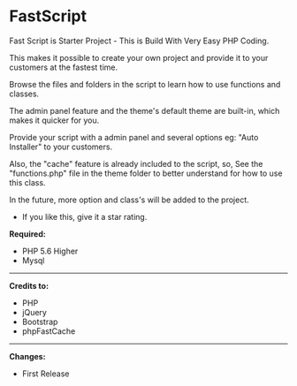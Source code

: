 # FastScript
Fast Script is Starter Project - This is Build With Very Easy PHP Coding.

This makes it possible to create your own project and provide it to your customers at the fastest time.

Browse the files and folders in the script to learn how to use functions and classes.

The admin panel feature and the theme's default theme are built-in, which makes it quicker for you.

Provide your script with a admin panel and several options eg: "Auto Installer" to your customers.

Also, the "cache" feature is already included to the script, so, See the "functions.php" file in the theme folder to better understand for how to use this class.

In the future, more option and class's will be added to the project.


* If you like this, give it a star rating.

<b>Required:</b>
<ul>
  <li>PHP 5.6 Higher</li>
  <li>Mysql</li>
</ul>

<hr/>

<b>Credits to:</b>
<ul>
  <li>PHP</li>
  <li>jQuery</li>
  <li>Bootstrap</li>
  <li>phpFastCache</li>
</ul>

<hr/>

<b>Changes:</b>
<ul>
  <li>First Release</li>
</ul>

